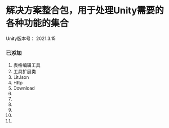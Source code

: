 # 解决方案整合包，用于处理Unity需要的各种功能的集合

Unity版本号：  2021.3.15<br>

### 已添加
1. 表格编辑工具
2. 工具扩展类
3. LitJson
4. Http
5. Download
6. 
7. 
8. 
9. 
10. 
11. 

